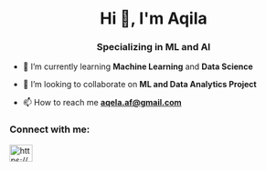 <h1 align="center">Hi 👋, I'm Aqila</h1>
<h3 align="center">Specializing in ML and AI</h3>

- 🔭 I’m currently learning **Machine Learning** and **Data Science**

- 👯 I’m looking to collaborate on **ML and Data Analytics Project**

- 📫 How to reach me **aqela.af@gmail.com**

<h3 align="left">Connect with me:</h3>
<p align="left">
<a href="https://linkedin.com/in/https://www.linkedin.com/in/aqila-farahmand/" target="blank"><img align="center" src="https://raw.githubusercontent.com/rahuldkjain/github-profile-readme-generator/master/src/images/icons/Social/linked-in-alt.svg" alt="https://www.linkedin.com/in/aqila-farahmand/" height="30" width="40" /></a>
</p>
